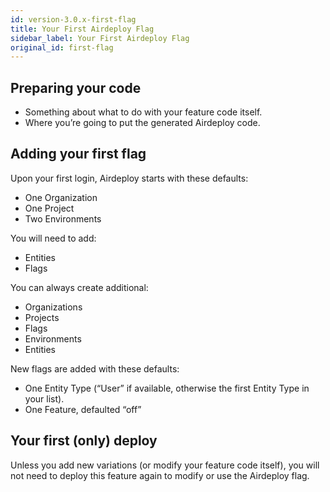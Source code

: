 ```yaml
---
id: version-3.0.x-first-flag
title: Your First Airdeploy Flag
sidebar_label: Your First Airdeploy Flag
original_id: first-flag
---
```


## Preparing your code
- Something about what to do with your feature code itself.
- Where you’re going to put the generated Airdeploy code.

## Adding your first flag

Upon your first login, Airdeploy starts with these defaults:

- One Organization
- One Project
- Two Environments

You will need to add:

- Entities
- Flags

You can always create additional:

- Organizations
- Projects
- Flags
- Environments
- Entities

New flags are added with these defaults:

- One Entity Type (“User” if available, otherwise the first Entity Type in your list).
- One Feature, defaulted “off”

## Your first (only) deploy

Unless you add new variations (or modify your feature code itself), you will not need to deploy this feature again to modify or use the Airdeploy flag.